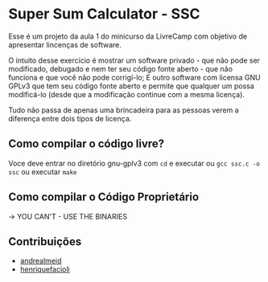# Super Sum Calculator - SSC

Esse é um projeto da aula 1 do minicurso da LivreCamp com objetivo de apresentar lincenças de software.

O intuito desse exercício é mostrar um software privado - que não pode ser modificado, debugado e nem ter seu código fonte aberto - que não funciona e que você não pode corrigí-lo; E outro software com licensa GNU GPLv3 que tem seu código fonte aberto e permite que qualquer um possa modificá-lo (desde que a modificação continue com a mesma licença).

Tudo não passa de apenas uma brincadeira para as pessoas verem a diferença entre dois tipos de licença.

## Como compilar o código livre?
Voce deve entrar no diretório gnu-gplv3 com `cd` e executar ou `gcc ssc.c -o ssc` ou executar `make`

## Como compilar o Código Proprietário
 -> YOU CAN'T - USE THE BINARIES



## Contribuições
 - [andrealmeid](https://github.com/andrealmeid)
 - [henriquefacioli](https://github.com/henriquefacioli)
